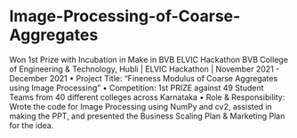 # Image-Processing-of-Coarse-Aggregates
Won 1st Prize with Incubation in Make in BVB ELVIC Hackathon
BVB College of Engineering & Technology, Hubli | ELVIC Hackathon | November 2021 - December 2021
• Project Title: “Fineness Modulus of Coarse Aggregates using Image Processing” 
• Competition: 1st PRIZE against 49 Student Teams from 40 different colleges across Karnataka
• Role & Responsibility: Wrote the code for Image Processing using NumPy and cv2, assisted in making the PPT, and 
presented the Business Scaling Plan & Marketing Plan for the idea. 
